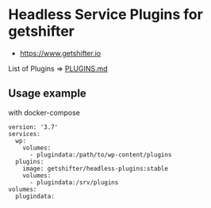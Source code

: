 # Headless Service Plugins for getshifter

- https://www.getshifter.io

List of Plugins => [PLUGINS.md](./PLUGINS.md)

## Usage example

with docker-compose

```
version: '3.7'
services:
  wp:
    volumes:
      - plugindata:/path/to/wp-content/plugins
  plugins:
    image: getshifter/headless-plugins:stable
    volumes:
      - plugindata:/srv/plugins
volumes:
  plugindata:
```
